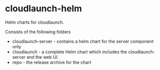 # cloudlaunch-helm
Helm charts for cloudlaunch.

Consists of the following folders

* cloudlaunch-server - contains a helm chart for the server component only
* cloudlaunch - a complete Helm chart which includes the cloudlaunch-server and the web UI.
* repo - the release archive for the chart